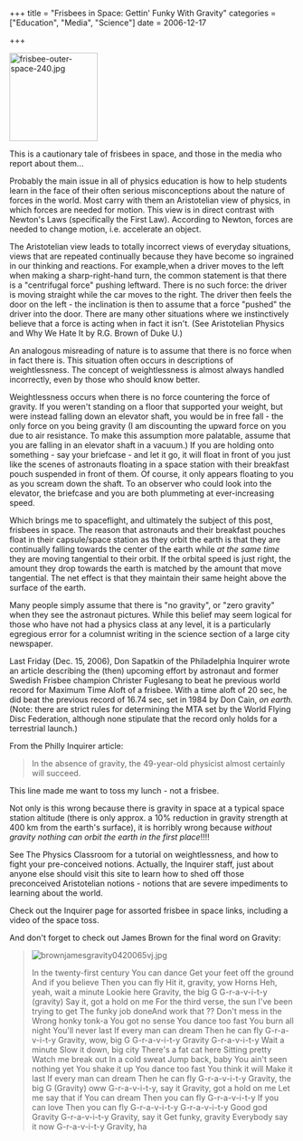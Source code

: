 +++
title = "Frisbees in Space: Gettin' Funky With Gravity"
categories = ["Education", "Media", "Science"]
date = 2006-12-17


+++

<img src="https://www.fractalog.com/jpg/frisbee-outer-space-240.jpg" alt="frisbee-outer-space-240.jpg" style="width: 156px; height: 156px;" />

  
This is a cautionary tale of frisbees in space, and those in the media who report about them...
     
Probably the main issue in all of physics education is how to help students learn in the face of their often serious misconceptions about the nature of forces in the world. Most carry with them an Aristotelian view of physics, in which forces are needed for motion. This view is in direct contrast with Newton's Laws (specifically the First Law). According to Newton, forces are needed to change motion, i.e. accelerate an object. 
     
The Aristotelian view leads to totally incorrect views of everyday situations, views that are repeated continually because they have become so ingrained in our thinking and reactions. For example,when a driver moves to the left when making a sharp-right-hand turn, the common statement is that there is a &quot;centrifugal force&quot; pushing leftward. There is no such force: the driver is moving straight while the car moves to the right. The driver then feels the door on the left - the inclination is then to assume that a force &quot;pushed&quot; the driver into the door. There are many other situations where we instinctively believe that a force is acting when in fact it isn't. (See Aristotelian Physics and Why We Hate It by R.G. Brown of Duke U.) 
     
An analogous misreading of nature is to assume that there is no force when in fact there is. This situation often occurs in descriptions of weightlessness. The concept of weightlessness is almost always handled incorrectly, even by those who should know better.
     
Weightlessness occurs when there is no force countering the force of gravity. If you weren't standing on a floor that supported your weight, but were instead falling down an elevator shaft, you would be in free fall - the only force on you being gravity (I am discounting the upward force on you due to air resistance. To make this assumption more palatable, assume that you are falling in an elevator shaft in a vacuum.) If you are holding onto something - say your briefcase - and let it go, it will float in front of you just like the scenes of astronauts floating in a space station with their breakfast pouch suspended in front of them. Of course, it only appears floating to you as you scream down the shaft. To an observer who could look into the elevator, the briefcase and you are both plummeting at ever-increasing speed.
     
Which brings me to spaceflight, and ultimately the subject of this post, frisbees in space. The reason that astronauts and their breakfast pouches float in their capsule/space station as they orbit the earth is that they are continually falling towards the center of the earth while <em>at the same time</em> they are moving tangential to their orbit. If the orbital speed is just right, the amount they drop towards the earth is matched by the amount that move tangential. The net effect is that they maintain their same height above the surface of the earth.
     
Many people simply assume that there is &quot;no gravity&quot;, or &quot;zero gravity&quot; when they see the astronaut pictures. While this belief may seem logical for those who have not had a physics class at any level, it is a particularly egregious error for a columnist writing in the science section of a large city newspaper.
     
Last Friday (Dec. 15, 2006), Don Sapatkin of the Philadelphia Inquirer wrote an article describing the (then) upcoming effort by astronaut and former Swedish Frisbee champion Christer Fuglesang to beat he previous world record for Maximum Time Aloft of a frisbee. With a time aloft of 20 sec, he did beat the previous record of 16.74 sec, set in 1984 by Don Cain, <em>on earth.</em> (Note: there are strict rules for determining the MTA set by the World Flying Disc Federation, although none stipulate that the record only holds for a terrestrial launch.)
     
From the Philly Inquirer article:
       
<blockquote>  In the absence of gravity, the 49-year-old physicist almost certainly will succeed.  </blockquote>
       
This line made me want to toss my lunch - not a frisbee.  
     
Not only is this wrong because there is gravity in space at a typical space station altitude (there is only approx. a 10% reduction in gravity strength at 400 km from the earth's surface), it is horribly wrong because <em>without gravity nothing can orbit the earth in the first place</em>!!!!
     
See The Physics Classroom for a tutorial on weightlessness, and how to fight your pre-conceived notions. Actually, the Inquirer staff, just about anyone else should visit this site to learn how to shed off those preconceived Aristotelian notions -  notions that are severe impediments to learning about the world.
     
Check out the Inquirer page for assorted frisbee in space links, including a video of the space toss.
     
And don't forget to check out James Brown for the final word on Gravity:
     
<blockquote> <img alt="brownjamesgravity0420065vj.jpg" src="https://www.fractalog.com/jpg/brownjamesgravity0420065vj.jpg" />

In the twenty-first century  You can dance  Get your feet off the ground     And if you believe  Then you can fly     Hit it, gravity, yow    Horns      Heh, yeah, wait a minute   Lookie here      Gravity, the big G   G-r-a-v-i-t-y (gravity)   Say it, got a hold on me      For the third verse, the sun   I've been trying to get   The funky job doneAnd work that ??   Don't mess in the   Wrong honky tonk-a      You got no sense   You dance too fast   You burn all night   You'll never last      If every man can dream   Then he can fly   G-r-a-v-i-t-y   Gravity, wow, big G      G-r-a-v-i-t-y   Gravity   G-r-a-v-i-t-y   Wait a minute      Slow it down, big city   There's a fat cat here   Sitting pretty      Watch me break out   In a cold sweat   Jump back, baby   You ain't seen nothing yet      You shake it up   You dance too fast   You think it will   Make it last      If every man can dream   Then he can fly   G-r-a-v-i-t-y      Gravity, the big G   (Gravity) oww   G-r-a-v-i-t-y, say it   Gravity, got a hold on me      Let me say that if   You can dream   Then you can fly   G-r-a-v-i-t-y      If you can love   Then you can fly   G-r-a-v-i-t-y   G-r-a-v-i-t-y   Good god      Gravity   G-r-a-v-i-t-y   Gravity, say it      Get funky, gravity   Everybody say it now   G-r-a-v-i-t-y   Gravity, ha</blockquote>
